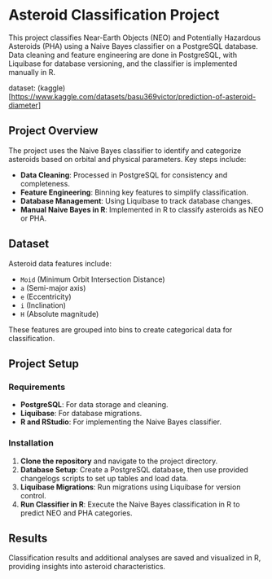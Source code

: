 # Asteroid Classification Project

This project classifies Near-Earth Objects (NEO) and Potentially Hazardous Asteroids (PHA) using a Naive Bayes classifier on a PostgreSQL database. Data cleaning and feature engineering are done in PostgreSQL, with Liquibase for database versioning, and the classifier is implemented manually in R.

dataset: (kaggle)[https://www.kaggle.com/datasets/basu369victor/prediction-of-asteroid-diameter]

## Project Overview

The project uses the Naive Bayes classifier to identify and categorize asteroids based on orbital and physical parameters. Key steps include:

- **Data Cleaning**: Processed in PostgreSQL for consistency and completeness.
- **Feature Engineering**: Binning key features to simplify classification.
- **Database Management**: Using Liquibase to track database changes.
- **Manual Naive Bayes in R**: Implemented in R to classify asteroids as NEO or PHA.

## Dataset

Asteroid data features include:
- `Moid` (Minimum Orbit Intersection Distance)
- `a` (Semi-major axis)
- `e` (Eccentricity)
- `i` (Inclination)
- `H` (Absolute magnitude)

These features are grouped into bins to create categorical data for classification.

## Project Setup

### Requirements

- **PostgreSQL**: For data storage and cleaning.
- **Liquibase**: For database migrations.
- **R and RStudio**: For implementing the Naive Bayes classifier.

### Installation

1. **Clone the repository** and navigate to the project directory.
2. **Database Setup**: Create a PostgreSQL database, then use provided changelogs scripts to set up tables and load data.
3. **Liquibase Migrations**: Run migrations using Liquibase for version control.
4. **Run Classifier in R**: Execute the Naive Bayes classification in R to predict NEO and PHA categories.

## Results

Classification results and additional analyses are saved and visualized in R, providing insights into asteroid characteristics.
